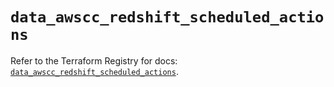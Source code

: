 # `data_awscc_redshift_scheduled_actions`

Refer to the Terraform Registry for docs: [`data_awscc_redshift_scheduled_actions`](https://registry.terraform.io/providers/hashicorp/awscc/0.70.0/docs/data-sources/redshift_scheduled_actions).
